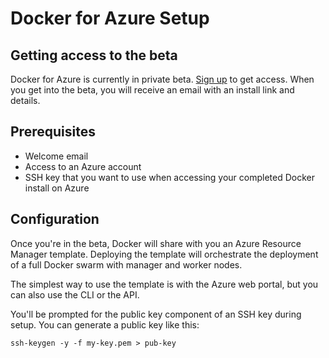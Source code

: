 <!--[metadata]>
+++
title = "Docker for Azure"
description = "Docker for Azure"
keywords = ["iaas, aws, azure"]
[menu.iaas]
identifier="docs-azure"
weight="2"
+++
<![end-metadata]-->

# Docker for Azure Setup

## Getting access to the beta

Docker for Azure is currently in private beta. [Sign up](https://beta.docker.com) to get access. When you get into the beta, you will receive an email with an install link and details.

## Prerequisites

- Welcome email
- Access to an Azure account
- SSH key that you want to use when accessing your completed Docker install on Azure

## Configuration

Once you're in the beta, Docker will share with you an Azure Resource Manager template. Deploying the template will orchestrate the deployment of a full Docker swarm with manager and worker nodes.

The simplest way to use the template is with the Azure web portal, but you can also use the CLI or the API.

You'll be prompted for the public key component of an SSH key during setup. You can generate a public key like this:

    ssh-keygen -y -f my-key.pem > pub-key
